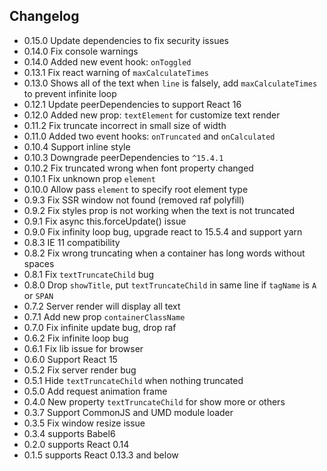## Changelog

- 0.15.0 Update dependencies to fix security issues
- 0.14.0 Fix console warnings
- 0.14.0 Added new event hook: `onToggled`
- 0.13.1 Fix react warning of `maxCalculateTimes`
- 0.13.0 Shows all of the text when `line` is falsely, add `maxCalculateTimes` to prevent infinite loop
- 0.12.1 Update peerDependencies to support React 16
- 0.12.0 Added new prop: `textElement` for customize text render
- 0.11.2 Fix truncate incorrect in small size of width
- 0.11.0 Added two event hooks: `onTruncated` and `onCalculated`
- 0.10.4 Support inline style
- 0.10.3 Downgrade peerDependencies to `^15.4.1`
- 0.10.2 Fix truncated wrong when font property changed
- 0.10.1 Fix unknown prop `element`
- 0.10.0 Allow pass `element` to specify root element type
- 0.9.3 Fix SSR window not found (removed raf polyfill)
- 0.9.2 Fix styles prop is not working when the text is not truncated
- 0.9.1 Fix async this.forceUpdate() issue
- 0.9.0 Fix infinity loop bug, upgrade react to 15.5.4 and support yarn
- 0.8.3 IE 11 compatibility
- 0.8.2 Fix wrong truncating when a container has long words without spaces
- 0.8.1 Fix `textTruncateChild` bug
- 0.8.0 Drop `showTitle`, put `textTruncateChild` in same line if `tagName` is `A` or `SPAN`
- 0.7.2 Server render will display all text
- 0.7.1 Add new prop `containerClassName`
- 0.7.0 Fix infinite update bug, drop raf
- 0.6.2 Fix infinite loop bug
- 0.6.1 Fix lib issue for browser
- 0.6.0 Support React 15
- 0.5.2 Fix server render bug
- 0.5.1 Hide `textTruncateChild` when nothing truncated
- 0.5.0 Add request animation frame
- 0.4.0 New property `textTruncateChild` for show more or others
- 0.3.7 Support CommonJS and UMD module loader
- 0.3.5 Fix window resize issue
- 0.3.4 supports Babel6
- 0.2.0 supports React 0.14
- 0.1.5 supports React 0.13.3 and below
